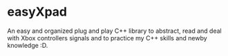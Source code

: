 # easyXpad
An easy and organized plug and play C++ library to abstract, read and deal with Xbox controllers signals and to practice my C++ skills and newby knowledge :D.
